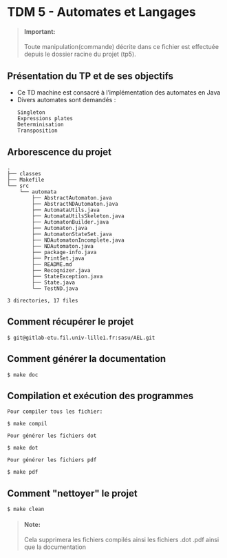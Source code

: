 #   TDM 5 - Automates et Langages




> #### Important:
> Toute manipulation(commande) décrite dans ce fichier est effectuée depuis le dossier racine du projet (tp5).


Présentation du TP et de ses objectifs
---------------------------------------

- Ce TD machine est consacré à l’implémentation des automates en Java
- Divers automates sont demandés :
  ```
  Singleton
  Expressions plates
  Determinisation
  Transposition
  ```


Arborescence du projet
----------------------

```
.
├── classes
├── Makefile
└── src
    └── automata
        ├── AbstractAutomaton.java
        ├── AbstractNDAutomaton.java
        ├── AutomataUtils.java
        ├── AutomataUtilsSkeleton.java
        ├── AutomatonBuilder.java
        ├── Automaton.java
        ├── AutomatonStateSet.java
        ├── NDAutomatonIncomplete.java
        ├── NDAutomaton.java
        ├── package-info.java
        ├── PrintSet.java
        ├── README.md
        ├── Recognizer.java
        ├── StateException.java
        ├── State.java
        └── TestND.java

3 directories, 17 files

```

Comment récupérer le projet
-----------------------------

```
$ git@gitlab-etu.fil.univ-lille1.fr:sasu/AEL.git
```

Comment générer la documentation
---------------------------------

```
$ make doc
```

Compilation et exécution des programmes
----------------------------------------
```
Pour compiler tous les fichier:

$ make compil

Pour générer les fichiers dot

$ make dot

Pour générer les fichiers pdf

$ make pdf

```

Comment "nettoyer" le projet
------------------------------

```
$ make clean
```

> #### Note:
> Cela supprimera les fichiers compilés ainsi les fichiers .dot .pdf ainsi que la documentation
